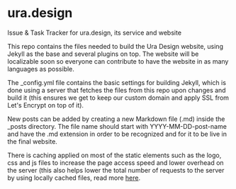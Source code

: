 # ura.design
Issue &amp; Task Tracker for ura.design, its service and website

This repo contains the files needed to build the Ura Design website, using Jekyll as the base and several plugins on top. The website will be localizable soon so everyone can contribute to have the website in as many languages as possible.

The _config.yml file contains the basic settings for building Jekyll, which is done using a server that fetches the files from this repo upon changes and build it (this ensures we get to keep our custom domain and apply SSL from Let's Encrypt on top of it).

New posts can be added by creating a new Markdown file (.md) inside the _posts directory. The file name should start with YYYY-MM-DD-post-name and have the .md extension in order to be recognized and for it to be live in the final website.

There is caching applied on most of the static elements such as the logo, css and js files to increase the page access speed and lower overhead on the server (this also helps lower the total number of requests to the server by using locally cached files, read more [here](https://gtmetrix.com/leverage-browser-caching.html).

